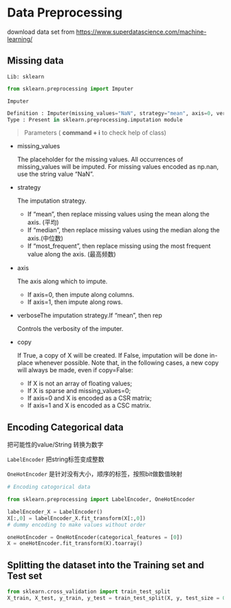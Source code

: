 # Data Preprocessing

download data set from https://www.superdatascience.com/machine-learning/

## Missing data

`Lib: sklearn`

```python
from sklearn.preprocessing import Imputer
```

`Imputer`

```python
Definition : Imputer(missing_values="NaN", strategy="mean", axis=0, verbose=0, copy=True)
Type : Present in sklearn.preprocessing.imputation module
```

> Parameters ( __command + i__ to check help of class)

- missing_values

  The placeholder for the missing values. All occurrences of missing_values will be imputed. For missing values encoded as np.nan, use the string value “NaN”.

- strategy

  The imputation strategy.
  - If “mean”, then replace missing values using the mean along the axis. (平均)
  - If “median”, then replace missing values using the median along the axis.(中位数)
  - If “most_frequent”, then replace missing using the most frequent value along the axis.  (最高频数)

- axis

  The axis along which to impute.
  - If axis=0, then impute along columns.
  - If axis=1, then impute along rows.

- verboseThe imputation strategy.If “mean”, then rep

  Controls the verbosity of the imputer.

- copy

  If True, a copy of X will be created. 
  If False, imputation will be done in-place whenever possible. 
  Note that, in the following cases, a new copy will always be made, even if copy=False:
  - If X is not an array of floating values;
  - If X is sparse and missing_values=0;
  - If axis=0 and X is encoded as a CSR matrix;
  - If axis=1 and X is encoded as a CSC matrix.



## Encoding Categorical data

把可能性的value/String 转换为数字

`LabelEncoder`  把string标签变成整数

`OneHotEncoder` 是针对没有大小，顺序的标签，按照bit做数值映射 

```python
# Encoding catogorical data

from sklearn.preprocessing import LabelEncoder, OneHotEncoder

labelEncoder_X = LabelEncoder()
X[:,0] = labelEncoder_X.fit_transform(X[:,0])
# dummy encoding to make values without order

oneHotEncoder = OneHotEncoder(categorical_features = [0])
X = oneHotEncoder.fit_transform(X).toarray()
```



## Splitting the dataset into the Training set and Test set



```python
from sklearn.cross_validation import train_test_split
X_train, X_test, y_train, y_test = train_test_split(X, y, test_size = 0.2, random_state = 0)
```


